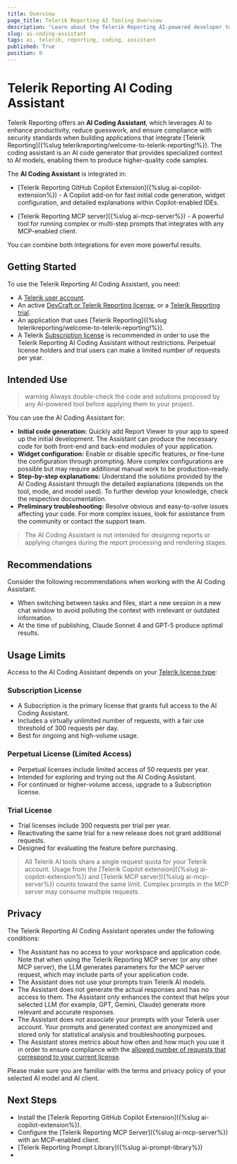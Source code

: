 ```yaml
---
title: Overview
page_title: Telerik Reporting AI Tooling Overview
description: "Learn about the Telerik Reporting AI-powered developer tools that integrate with your IDE or code editor for greater productivity and enhanced developer experience."
slug: ai-coding-assistant
tags: ai, telerik, reporting, coding, assistant
published: True
position: 0
---
```


# Telerik Reporting AI Coding Assistant

Telerik Reporting offers an **AI Coding Assistant**, which leverages AI to enhance productivity, reduce guesswork, and ensure compliance with security standards when building applications that integrate [Telerik Reporting]({%slug telerikreporting/welcome-to-telerik-reporting!%}). The coding assistant is an AI code generator that provides specialized context to AI models, enabling them to produce higher-quality code samples.


The **AI Coding Assistant** is integrated in:

* [Telerik Reporting GitHub Copilot Extension]({%slug ai-copilot-extension%}) - A Copilot add-on for fast initial code generation, widget configuration, and detailed explanations within Copilot-enabled IDEs.

* [Telerik Reporting MCP server]({%slug ai-mcp-server%}) - A powerful tool for running complex or multi-step prompts that integrates with any MCP-enabled client.

You can combine both integrations for even more powerful results.

## Getting Started

To use the Telerik Reporting AI Coding Assistant, you need:

* A [Telerik user account](https://www.telerik.com/account/).
* An active [DevCraft or Telerik Reporting license](https://www.telerik.com/purchase.aspx?filter=web), or a [Telerik Reporting trial](https://www.telerik.com/reporting).
* An application that uses [Telerik Reporting]({%slug telerikreporting/welcome-to-telerik-reporting!%}).
* A Telerik [Subscription license](https://www.telerik.com/purchase/faq/licensing-purchasing) is recommended in order to use the Telerik Reporting AI Coding Assistant without restrictions. Perpetual license holders and trial users can make a limited number of requests per year.

## Intended Use

>warning Always double-check the code and solutions proposed by any AI-powered tool before applying them to your project.

You can use the AI Coding Assistant for:

* **Initial code generation:** Quickly add Report Viewer to your app to speed up the initial development. The Assistant can produce the necessary code for both front-end and back-end modules of your application. 
* **Widget configuration:** Enable or disable specific features, or fine-tune the configuration through prompting. More complex configurations are possible but may require additional manual work to be production-ready.
* **Step-by-step explanations:** Understand the solutions provided by the AI Coding Assistant through the detailed explanations (depends on the tool, mode, and model used). To further develop your knowledge, check the respective documentation.
* **Preliminary troubleshooting:** Resolve obvious and easy-to-solve issues affecting your code. For more complex issues, look for assistance from the community or contact the support team.

> The AI Coding Assistant is not intended for designing reports or applying changes during the report processing and rendering stages.

## Recommendations
Consider the following recommendations when working with the AI Coding Assistant:

* When switching between tasks and files, start a new session in a new chat window to avoid polluting the context with irrelevant or outdated information.
* At the time of publishing, Claude Sonnet 4 and GPT-5 produce optimal results.

## Usage Limits

Access to the AI Coding Assistant depends on your [Telerik license type](https://www.telerik.com/purchase.aspx?filter=web):

### Subscription License

* A Subscription is the primary license that grants full access to the AI Coding Assistant.
* Includes a virtually unlimited number of requests, with a fair use threshold of 300 requests per day.
* Best for ongoing and high-volume usage.

### Perpetual License (Limited Access)
* Perpetual licenses include limited access of 50 requests per year.
* Intended for exploring and trying out the AI Coding Assistant.
* For continued or higher-volume access, upgrade to a Subscription license.

### Trial License
* Trial licenses include 300 requests per trial per year.
* Reactivating the same trial for a new release does not grant additional requests.
* Designed for evaluating the feature before purchasing.

> All Telerik AI tools share a single request quota for your Telerik account. Usage from the [Telerik Copilot extension]({%slug ai-copilot-extension%}) and [Telerik MCP server]({%slug ai-mcp-server%}) counts toward the same limit. Complex prompts in the MCP server may consume multiple requests.

## Privacy

The Telerik Reporting AI Coding Assistant operates under the following conditions:

* The Assistant has no access to your workspace and application code. Note that when using the Telerik Reporting MCP server (or any other MCP server), the LLM generates parameters for the MCP server request, which may include parts of your application code.
* The Assistant does not use your prompts train Telerik AI models.
* The Assistant does not generate the actual responses and has no access to them. The Assistant only enhances the context that helps your selected LLM (for example, GPT, Gemini, Claude) generate more relevant and accurate responses.
* The Assistant does not associate your prompts with your Telerik user account. Your prompts and generated context are anonymized and stored only for statistical analysis and troubleshooting purposes.
* The Assistant stores metrics about how often and how much you use it in order to ensure compliance with the [allowed number of requests that correspond to your current license](#usage-limits).

Please make sure you are familiar with the terms and privacy policy of your selected AI model and AI client.
 
## Next Steps

* Install the [Telerik Reporting GitHub Copilot Extension]({%slug ai-copilot-extension%}).
* Configure the [Telerik Reporting MCP Server]({%slug ai-mcp-server%}) with an MCP-enabled client.
* [Telerik Reporting Prompt Library]({%slug ai-prompt-library%})
* 